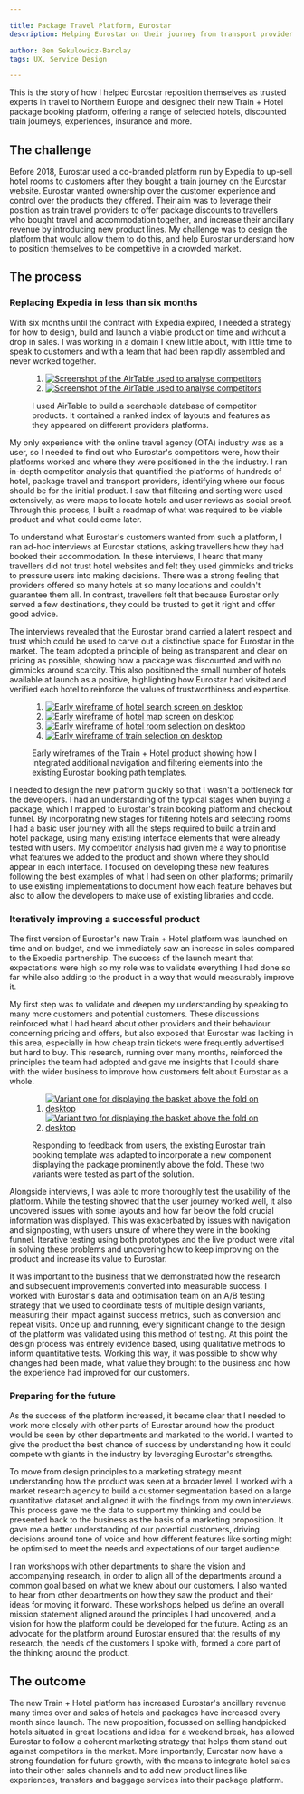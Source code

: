```yaml
---

title: Package Travel Platform, Eurostar
description: Helping Eurostar on their journey from transport provider to travel company

author: Ben Sekulowicz-Barclay
tags: UX, Service Design

---
```


This is the story of how I helped Eurostar reposition themselves as trusted experts in travel to Northern Europe and designed their new Train + Hotel package booking platform, offering a range of selected hotels, discounted train journeys, experiences, insurance and more.

## The challenge

Before 2018, Eurostar used a co-branded platform run by Expedia to up-sell hotel rooms to customers after they bought a train journey on the Eurostar website. Eurostar wanted ownership over the customer experience and control over the products they offered. Their aim was to leverage their position as train travel providers to offer package discounts to travellers who bought travel and accommodation together, and increase their ancillary revenue by introducing new product lines. My challenge was to design the platform that would allow them to do this, and help Eurostar understand how to position themselves to be competitive in a crowded market.

## The process

### Replacing Expedia in less than six months

With six months until the contract with Expedia expired, I needed a strategy for how to design, build and launch a viable product on time and without a drop in sales. I was working in a domain I knew little about, with little time to speak to customers and with a team that had been rapidly assembled and never worked together.

<figure>
  <div class="blobs blobs-1_up@mobile blobs-2_up@fablet blobs-2_up@tablet_portrait blobs-2_up@tablet_landscape blobs-2_up@laptop blobs-2_up@cinema">
    <ol class="blobs_list">
      <li class="blobs_node">
        <a class="blobs_anchor" href="/assets/images/20190402/01_01.png" target="_blank">
          <picture>
            <source media="(min-width:667px) and (max-width:767px)" srcset="/assets/images/20190402/01_01@fablet.png">
            <source media="(min-width:768px) and (max-width:1023px)" srcset="/assets/images/20190402/01_01@tablet_portrait.png">
            <source media="(min-width:1024px) and (max-width:1279px)" srcset="/assets/images/20190402/01_01@tablet_landscape.png">
            <source media="(min-width:1280px) and (max-width:1439px)" srcset="/assets/images/20190402/01_01@laptop.png">
            <source media="(min-width:1440px)" srcset="/assets/images/20190402/01_01@cinema.png">
            <img src="/assets/images/20190402/01_01@mobile.png" alt="Screenshot of the AirTable used to analyse competitors" />
          </picture>
        </a>
      </li>
      <li class="blobs_node">
        <a class="blobs_anchor" href="/assets/images/20190402/01_02.png" target="_blank">
          <picture>
            <source media="(min-width:667px) and (max-width:767px)" srcset="/assets/images/20190402/01_02@fablet.png">
            <source media="(min-width:768px) and (max-width:1023px)" srcset="/assets/images/20190402/01_02@tablet_portrait.png">
            <source media="(min-width:1024px) and (max-width:1279px)" srcset="/assets/images/20190402/01_02@tablet_landscape.png">
            <source media="(min-width:1280px) and (max-width:1439px)" srcset="/assets/images/20190402/01_02@laptop.png">
            <source media="(min-width:1440px)" srcset="/assets/images/20190402/01_02@cinema.png">
            <img src="/assets/images/20190402/01_02@mobile.png" alt="Screenshot of the AirTable used to analyse competitors" />
          </picture>
        </a>
      </li>
    </ol>
  </div>
  <figcaption>I used AirTable to build a searchable database of competitor products. It contained a ranked index of layouts and features as they appeared on different providers platforms.</figcaption>
</figure>

My only experience with the online travel agency (OTA) industry was as a user, so I needed to find out who Eurostar's competitors were, how their platforms worked and where they were positioned in the the industry. I ran in-depth competitor analysis that quantified the platforms of hundreds of hotel, package travel and transport providers, identifying where our focus should be for the initial product. I saw that filtering and sorting were used extensively, as were maps to locate hotels and user reviews as social proof. Through this process, I built a roadmap of what was required to be viable product and what could come later.

To understand what Eurostar's customers wanted from such a platform, I ran ad-hoc interviews at Eurostar stations, asking travellers how they had booked their accommodation. In these interviews, I heard that many travellers did not trust hotel websites and felt they used gimmicks and tricks to pressure users into making decisions. There was a strong feeling that providers offered so many hotels at so many locations and couldn't guarantee them all. In contrast, travellers felt that because Eurostar only served a few destinations, they could be trusted to get it right and offer good advice. 

The interviews revealed that the Eurostar brand carried a latent respect and trust which could be used to carve out a distinctive space for Eurostar in the market. The team adopted a principle of being as transparent and clear on pricing as possible, showing how a package was discounted and with no gimmicks around scarcity. This also positioned the small number of hotels available at launch as a positive, highlighting how Eurostar had visited and verified each hotel to reinforce the values of trustworthiness and expertise.

<figure>
  <div class="blobs blobs-1_up@mobile blobs-2_up@fablet blobs-2_up@tablet_portrait blobs-2_up@tablet_landscape blobs-2_up@laptop blobs-2_up@cinema">
    <ol class="blobs_list">
      <li class="blobs_node">
        <a class="blobs_anchor" href="/assets/images/20190402/02_01.png" target="_blank">
          <picture>
            <source media="(min-width:667px) and (max-width:767px)" srcset="/assets/images/20190402/02_01@fablet.png">
            <source media="(min-width:768px) and (max-width:1023px)" srcset="/assets/images/20190402/02_01@tablet_portrait.png">
            <source media="(min-width:1024px) and (max-width:1279px)" srcset="/assets/images/20190402/02_01@tablet_landscape.png">
            <source media="(min-width:1280px) and (max-width:1439px)" srcset="/assets/images/20190402/02_01@laptop.png">
            <source media="(min-width:1440px)" srcset="/assets/images/20190402/02_01@cinema.png">
            <img src="/assets/images/20190402/02_01@mobile.png" alt="Early wireframe of hotel search screen on desktop" />
          </picture>
        </a>
      </li>
      <li class="blobs_node">
        <a class="blobs_anchor" href="/assets/images/20190402/02_02.png" target="_blank">
          <picture>
            <source media="(min-width:667px) and (max-width:767px)" srcset="/assets/images/20190402/02_02@fablet.png">
            <source media="(min-width:768px) and (max-width:1023px)" srcset="/assets/images/20190402/02_02@tablet_portrait.png">
            <source media="(min-width:1024px) and (max-width:1279px)" srcset="/assets/images/20190402/02_02@tablet_landscape.png">
            <source media="(min-width:1280px) and (max-width:1439px)" srcset="/assets/images/20190402/02_02@laptop.png">
            <source media="(min-width:1440px)" srcset="/assets/images/20190402/02_02@cinema.png">
            <img src="/assets/images/20190402/02_02@mobile.png" alt="Early wireframe of hotel map screen on desktop" />
          </picture>
        </a>
      </li>
      <li class="blobs_node">
        <a class="blobs_anchor" href="/assets/images/20190402/02_03.png" target="_blank">
          <picture>
            <source media="(min-width:667px) and (max-width:767px)" srcset="/assets/images/20190402/02_03@fablet.png">
            <source media="(min-width:768px) and (max-width:1023px)" srcset="/assets/images/20190402/02_03@tablet_portrait.png">
            <source media="(min-width:1024px) and (max-width:1279px)" srcset="/assets/images/20190402/02_03@tablet_landscape.png">
            <source media="(min-width:1280px) and (max-width:1439px)" srcset="/assets/images/20190402/02_03@laptop.png">
            <source media="(min-width:1440px)" srcset="/assets/images/20190402/02_03@cinema.png">
            <img src="/assets/images/20190402/02_03@mobile.png" alt="Early wireframe of hotel room selection on desktop" />
          </picture>
        </a>
      </li>      
      <li class="blobs_node">
        <a class="blobs_anchor" href="/assets/images/20190402/02_04.png" target="_blank">
          <picture>
            <source media="(min-width:667px) and (max-width:767px)" srcset="/assets/images/20190402/02_04@fablet.png">
            <source media="(min-width:768px) and (max-width:1023px)" srcset="/assets/images/20190402/02_04@tablet_portrait.png">
            <source media="(min-width:1024px) and (max-width:1279px)" srcset="/assets/images/20190402/02_04@tablet_landscape.png">
            <source media="(min-width:1280px) and (max-width:1439px)" srcset="/assets/images/20190402/02_04@laptop.png">
            <source media="(min-width:1440px)" srcset="/assets/images/20190402/02_04@cinema.png">
            <img src="/assets/images/20190402/02_04@mobile.png" alt="Early wireframe of train selection on desktop" />
          </picture>
        </a>
      </li>
    </ol>
  </div>
  
  <figcaption>Early wireframes of the Train + Hotel product showing how I integrated additional navigation and filtering elements into the existing Eurostar booking path templates.</figcaption>
</figure>

I needed to design the new platform quickly so that I wasn't a bottleneck for the developers. I had an understanding of the typical stages when buying a package, which I mapped to Eurostar's train booking platform and checkout funnel. By incorporating new stages for filtering hotels and selecting rooms I had a basic user journey with all the steps required to build a train and hotel package, using many existing interface elements that were already tested with users. My competitor analysis had given me a way to prioritise what features we added to the product and shown where they should appear in each interface. I focused on developing these new features following the best examples of what I had seen on other platforms; primarily to use existing implementations to document how each feature behaves but also to allow the developers to make use of existing libraries and code. 

### Iteratively improving a successful product

The first version of Eurostar's new Train + Hotel platform was launched on time and on budget, and we immediately saw an increase in sales compared to the Expedia partnership. The success of the launch meant that expectations were high so my role was to validate everything I had done so far while also adding to the product in a way that would measurably improve it.

My first step was to validate and deepen my understanding by speaking to many more customers and potential customers. These discussions reinforced what I had heard about other providers and their behaviour concerning pricing and offers, but also exposed that Eurostar was lacking in this area, especially in how cheap train tickets were frequently advertised but hard to buy. This research, running over many months, reinforced the principles the team had adopted and gave me insights that I could share with the wider business to improve how customers felt about Eurostar as a whole. 

<figure>
  <div class="blobs blobs-1_up@mobile blobs-2_up@fablet blobs-2_up@tablet_portrait blobs-2_up@tablet_landscape blobs-2_up@laptop blobs-2_up@cinema">
    <ol class="blobs_list">
      <li class="blobs_node">
        <a class="blobs_anchor" href="/assets/images/20190402/03_01.png">
          <picture>
            <source media="(min-width:667px) and (max-width:767px)" srcset="/assets/images/20190402/03_01@fablet.png">
            <source media="(min-width:768px) and (max-width:1023px)" srcset="/assets/images/20190402/03_01@tablet_portrait.png">
            <source media="(min-width:1024px) and (max-width:1279px)" srcset="/assets/images/20190402/03_01@tablet_landscape.png">
            <source media="(min-width:1280px) and (max-width:1439px)" srcset="/assets/images/20190402/03_01@laptop.png">
            <source media="(min-width:1440px)" srcset="/assets/images/20190402/03_01@cinema.png">
            <img src="/assets/images/20190402/03_01@mobile.png" alt="Variant one for displaying the basket above the fold on desktop" />
          </picture>
        </a>
      </li>      
      <li class="blobs_node">
        <a class="blobs_anchor" href="/assets/images/20190402/03_02.png">
          <picture>
            <source media="(min-width:667px) and (max-width:767px)" srcset="/assets/images/20190402/03_02@fablet.png">
            <source media="(min-width:768px) and (max-width:1023px)" srcset="/assets/images/20190402/03_02@tablet_portrait.png">
            <source media="(min-width:1024px) and (max-width:1279px)" srcset="/assets/images/20190402/03_02@tablet_landscape.png">
            <source media="(min-width:1280px) and (max-width:1439px)" srcset="/assets/images/20190402/03_02@laptop.png">
            <source media="(min-width:1440px)" srcset="/assets/images/20190402/03_02@cinema.png">
            <img src="/assets/images/20190402/03_02@mobile.png" alt="Variant two for displaying the basket above the fold on desktop" />
          </picture>
        </a>
      </li>
    </ol>
  </div>
  <figcaption>Responding to feedback from users, the existing Eurostar train booking template was adapted to incorporate a new  component displaying the package prominently above the fold. These two variants were tested as part of the solution.</figcaption>
</figure>

Alongside interviews, I was able to more thoroughly test the usability of the platform. While the testing showed that the user journey worked well, it also uncovered issues with some layouts and how far below the fold crucial information was displayed. This was exacerbated by issues with navigation and signposting, with users unsure of where they were in the booking funnel. Iterative testing using both prototypes and the live product were vital in solving these problems and uncovering how to keep improving on the product and increase its value to Eurostar.

It was important to the business that we demonstrated how the research and subsequent improvements converted into measurable success. I worked with Eurostar's data and optimisation team on an A/B testing strategy that we used to coordinate tests of multiple design variants, measuring their impact against success metrics, such as conversion and repeat visits. Once up and running, every significant change to the design of the platform was validated using this method of testing. At this point the design process was entirely evidence based, using qualitative methods to inform quantitative tests. Working this way, it was possible to show why changes had been made, what value they brought to the business and how the experience had improved for our customers.

### Preparing for the future

As the success of the platform increased, it became clear that I needed to work more closely with other parts of Eurostar around how the product would be seen by other departments and marketed to the world. I wanted to give the product the best chance of success by understanding how it could compete with giants in the industry by leveraging Eurostar's strengths.

To move from design principles to a marketing strategy meant understanding how the product was seen at a broader level. I worked with a market research agency to build a customer segmentation based on a large quantitative dataset and aligned it with the findings from my own interviews. This process gave me the data to support my thinking and could be presented back to the business as the basis of a marketing proposition. It gave me a better understanding of our potential customers, driving decisions around tone of voice and how different features like sorting might be optimised to meet the needs and expectations of our target audience.

I ran workshops with other departments to share the vision and accompanying research, in order to align all of the departments around a common goal based on what we knew about our customers. I also wanted to hear from other departments on how they saw the product and their ideas for moving it forward. These workshops helped us define an overall mission statement aligned around the principles I had uncovered, and a vision for how the platform could be developed for the future. Acting as an advocate for the platform around Eurostar ensured that the results of my research, the needs of the customers I spoke with, formed a core part of the thinking around the product. 

## The outcome

The new Train + Hotel platform has increased Eurostar's ancillary revenue many times over and sales of hotels and packages have increased every month since launch. The new proposition, focussed on selling handpicked hotels situated in great locations and ideal for a weekend break, has allowed Eurostar to follow a coherent marketing strategy that helps them stand out against competitors in the market. More importantly, Eurostar now have a strong foundation for future growth, with the means to integrate hotel sales into their other sales channels and to add new product lines like experiences, transfers and baggage services into their package platform. 